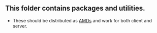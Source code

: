 ## This folder contains packages and utilities. ##
- These should be distributed as [AMDs](http://requirejs.org/docs/whyamd.html) and work for both client and server.
